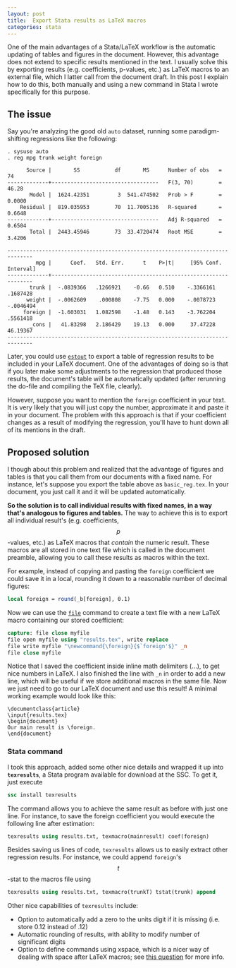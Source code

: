 ```yaml
---
layout: post
title:  Export Stata results as LaTeX macros
categories: stata
---
```


One of the main advantages of a Stata/LaTeX workflow is the automatic updating of tables and figures in the document. However, this advantage does not extend to specific results mentioned in the text. I usually solve this by exporting results (e.g. coefficients, p-values, etc.) as LaTeX macros to an external file, which I latter call from the document draft. In this post I explain how to do this, both manually and using a new command in Stata I wrote specifically for this purpose.

## The issue

Say you're analyzing the good old `auto` dataset, running some paradigm-shifting regressions like the following:

```
. sysuse auto
. reg mpg trunk weight foreign

      Source |       SS           df       MS      Number of obs   =        74
-------------+----------------------------------   F(3, 70)        =     46.28
       Model |  1624.42351         3  541.474502   Prob > F        =    0.0000
    Residual |  819.035953        70  11.7005136   R-squared       =    0.6648
-------------+----------------------------------   Adj R-squared   =    0.6504
       Total |  2443.45946        73  33.4720474   Root MSE        =    3.4206

------------------------------------------------------------------------------
         mpg |      Coef.   Std. Err.      t    P>|t|     [95% Conf. Interval]
-------------+----------------------------------------------------------------
       trunk |  -.0839366   .1266921    -0.66   0.510    -.3366161    .1687428
      weight |  -.0062609    .000808    -7.75   0.000    -.0078723   -.0046494
     foreign |  -1.603031   1.082598    -1.48   0.143    -3.762204    .5561418
       _cons |   41.83298   2.186429    19.13   0.000     37.47228    46.19367
------------------------------------------------------------------------------
```

Later, you could use [`estout`](http://repec.org/bocode/e/estout/esttab.html) to export a table of regression results to be included in your LaTeX document. One of the advantages of doing so is that if you later make some adjustments to the regression that produced those results, the document's table will be automatically updated (after rerunning the do-file and compiling the TeX file, clearly).

However, suppose you want to mention the `foreign` coefficient in your text. It is very likely that you will just copy the number, approximate it and paste it in your document. The problem with this approach is that if your coefficient changes as a result of modifying the regression, you'll have to hunt down all of its mentions in the draft.

<!--more-->

## Proposed solution

I though about this problem and realized that the advantage of figures and tables is that you call them from our documents with a fixed name. For instance, let's suppose you export the table above as `basic_reg.tex`. In your document, you just call it and it will be updated automatically.

**So the solution is to call individual results with fixed names, in a way that's analogous to figures and tables.** The way to achieve this is to export all individual result's (e.g. coefficients, $$p$$-values, etc.) as LaTeX macros that *contain* the numeric result. These macros are all stored in one text file which is called in the document preamble, allowing you to call these results as macros within the text.

For example, instead of copying and pasting the `foreign` coefficient we could save it in a local, rounding it down to a reasonable number of decimal figures:

```stata
local foreign = round(_b[foreign], 0.1)
```

Now we can use the [`file`](http://www.stata.com/manuals14/pfile.pdf) command to create a text file with a new LaTeX macro containing our stored coefficient:

```stata
capture: file close myfile
file open myfile using "results.tex", write replace
file write myfile "\newcommand{\foreign}{$`foreign'$}" _n
file close myfile
```

Notice that I saved the coefficient inside inline math delimiters ($...$), to get nice numbers in LaTeX. I also finished the line with  `_n` in order to add a new line, which will be useful if we store additional macros in the same file.
Now we just need to go to our LaTeX document and use this result! A minimal working example would look like this:

```TeX
\documentclass{article}
\input{results.tex}
\begin{document}
Our main result is \foreign.
\end{document}
```

### Stata command

I took this approach, added some other nice details and wrapped it up into **`texresults`**, a Stata program available for download at the SSC. To get it, just execute

```stata
ssc install texresults
```

The command allows you to achieve the same result as before with just one line. For instance, to save the foreign coefficient you would execute the following line after estimation:

```stata
texresults using results.txt, texmacro(mainresult) coef(foreign)
```

Besides saving us lines of code, `texresults` allows us to easily extract other regression results. For instance, we could append `foreign`'s $$t$$-stat to the macros file using

```stata
texresults using results.txt, texmacro(trunkT) tstat(trunk) append
```

Other nice capabilities of `texresults` include:

- Option to automatically add a zero to the units digit if it is missing (i.e. store $0.12$ instead of $.12$)
- Automatic rounding of results, with ability to modify number of significant digits
- Option to define commands using xspace, which is a nicer way of dealing with space after LaTeX macros; see [this question](http://tex.stackexchange.com/questions/31091/space-after-latex-commands) for more info.
